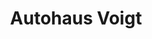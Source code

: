 ---
title: "Autohaus Voigt"
url: /suelzetal/autohaus-voigt-altenwedddinger-strasse/
shop: Autohaus
---
